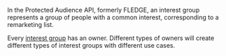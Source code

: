 In the Protected Audience API, formerly FLEDGE, an interest group represents a group of people with a common interest, corresponding to a remarketing list.

Every [interest group](/docs/privacy-sandbox/protected-audience/#what-is-an-interest-group:~:text=Sandbox%20glossary.-,What,-is%20an%20interest) has an owner. Different types of owners will create different types of interest groups with different use cases.